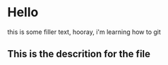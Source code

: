 # Hello
this is some filler text, hooray, i'm learning how to git
## This is the descrition for the file
